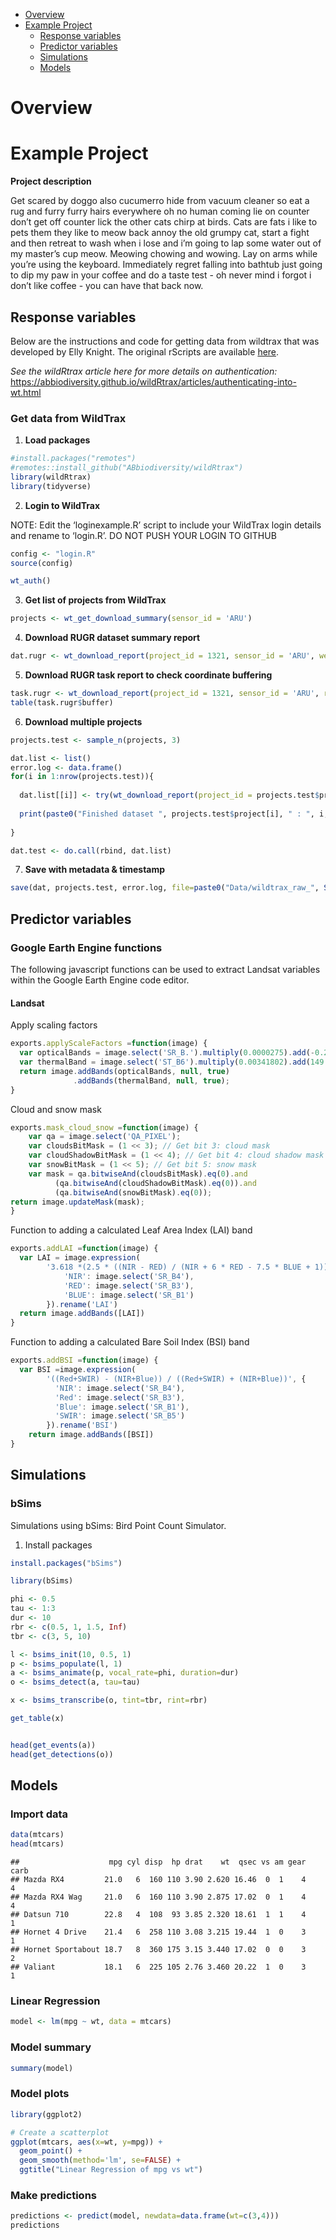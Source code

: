 - <a href="#overview" id="toc-overview">Overview</a>
- <a href="#example-project" id="toc-example-project">Example Project</a>
  - <a href="#response-variables" id="toc-response-variables">Response
    variables</a>
  - <a href="#predictor-variables" id="toc-predictor-variables">Predictor
    variables</a>
  - <a href="#simulations" id="toc-simulations">Simulations</a>
  - <a href="#models" id="toc-models">Models</a>

# Overview

# Example Project

**Project description**

Get scared by doggo also cucumerro hide from vacuum cleaner so eat a rug
and furry furry hairs everywhere oh no human coming lie on counter don’t
get off counter lick the other cats chirp at birds. Cats are fats i like
to pets them they like to meow back annoy the old grumpy cat, start a
fight and then retreat to wash when i lose and i’m going to lap some
water out of my master’s cup meow. Meowing chowing and wowing. Lay on
arms while you’re using the keyboard. Immediately regret falling into
bathtub just going to dip my paw in your coffee and do a taste test - oh
never mind i forgot i don’t like coffee - you can have that back now.

## Response variables

Below are the instructions and code for getting data from wildtrax that
was developed by Elly Knight. The original rScripts are available
[here](https://github.com/baynelab-research/aru-data-processing-code).

*See the wildRtrax article here for more details on authentication:*
<https://abbiodiversity.github.io/wildRtrax/articles/authenticating-into-wt.html>

### Get data from WildTrax

1.  **Load packages**

``` r
#install.packages("remotes")
#remotes::install_github("ABbiodiversity/wildRtrax")
library(wildRtrax)
library(tidyverse)
```

2.  **Login to WildTrax**

NOTE: Edit the ‘loginexample.R’ script to include your WildTrax login
details and rename to ‘login.R’. DO NOT PUSH YOUR LOGIN TO GITHUB

``` r
config <- "login.R"
source(config)

wt_auth()
```

3.  **Get list of projects from WildTrax**

``` r
projects <- wt_get_download_summary(sensor_id = 'ARU')
```

4.  **Download RUGR dataset summary report**

``` r
dat.rugr <- wt_download_report(project_id = 1321, sensor_id = 'ARU', weather_cols = T, report = "summary")
```

5.  **Download RUGR task report to check coordinate buffering**

``` r
task.rugr <- wt_download_report(project_id = 1321, sensor_id = 'ARU', report = "task")
table(task.rugr$buffer)
```

6.  **Download multiple projects**

``` r
projects.test <- sample_n(projects, 3)

dat.list <- list()
error.log <- data.frame()
for(i in 1:nrow(projects.test)){
  
  dat.list[[i]] <- try(wt_download_report(project_id = projects.test$project_id[i], sensor_id = projects.test$sensorId[i], weather_cols = F, report = "summary"))
  
  print(paste0("Finished dataset ", projects.test$project[i], " : ", i, " of ", nrow(projects.test), " projects"))
  
}

dat.test <- do.call(rbind, dat.list)
```

7.  **Save with metadata & timestamp**

``` r
save(dat, projects.test, error.log, file=paste0("Data/wildtrax_raw_", Sys.Date(), ".Rdata"))
```

## Predictor variables

### Google Earth Engine functions

The following javascript functions can be used to extract Landsat
variables within the Google Earth Engine code editor.

#### Landsat

Apply scaling factors

``` js
exports.applyScaleFactors =function(image) {
  var opticalBands = image.select('SR_B.').multiply(0.0000275).add(-0.2);
  var thermalBand = image.select('ST_B6').multiply(0.00341802).add(149.0);
  return image.addBands(opticalBands, null, true)
              .addBands(thermalBand, null, true);
}
```

Cloud and snow mask

``` js
exports.mask_cloud_snow =function(image) {
    var qa = image.select('QA_PIXEL'); 
    var cloudsBitMask = (1 << 3); // Get bit 3: cloud mask
    var cloudShadowBitMask = (1 << 4); // Get bit 4: cloud shadow mask
    var snowBitMask = (1 << 5); // Get bit 5: snow mask
    var mask = qa.bitwiseAnd(cloudsBitMask).eq(0).and
          (qa.bitwiseAnd(cloudShadowBitMask).eq(0)).and
          (qa.bitwiseAnd(snowBitMask).eq(0));
return image.updateMask(mask);
}
```

Function to adding a calculated Leaf Area Index (LAI) band

``` js
exports.addLAI =function(image) {
  var LAI = image.expression(
        '3.618 *(2.5 * ((NIR - RED) / (NIR + 6 * RED - 7.5 * BLUE + 1)))-0.118', {
            'NIR': image.select('SR_B4'),
            'RED': image.select('SR_B3'),
            'BLUE': image.select('SR_B1')
        }).rename('LAI')
  return image.addBands([LAI])
} 
```

Function to adding a calculated Bare Soil Index (BSI) band

``` js
exports.addBSI =function(image) {
  var BSI =image.expression(
        '((Red+SWIR) - (NIR+Blue)) / ((Red+SWIR) + (NIR+Blue))', {
          'NIR': image.select('SR_B4'),
          'Red': image.select('SR_B3'),
          'Blue': image.select('SR_B1'),
          'SWIR': image.select('SR_B5') 
        }).rename('BSI')
    return image.addBands([BSI])
}
```

## Simulations

### bSims

Simulations using bSims: Bird Point Count Simulator.

1.  Install packages

``` r
install.packages("bSims")
```

``` r
library(bSims)

phi <- 0.5
tau <- 1:3
dur <- 10
rbr <- c(0.5, 1, 1.5, Inf)
tbr <- c(3, 5, 10)

l <- bsims_init(10, 0.5, 1)
p <- bsims_populate(l, 1)
a <- bsims_animate(p, vocal_rate=phi, duration=dur)
o <- bsims_detect(a, tau=tau)

x <- bsims_transcribe(o, tint=tbr, rint=rbr)

get_table(x)


head(get_events(a))
head(get_detections(o))
```

## Models

### Import data

``` r
data(mtcars)
head(mtcars)
```

    ##                    mpg cyl disp  hp drat    wt  qsec vs am gear carb
    ## Mazda RX4         21.0   6  160 110 3.90 2.620 16.46  0  1    4    4
    ## Mazda RX4 Wag     21.0   6  160 110 3.90 2.875 17.02  0  1    4    4
    ## Datsun 710        22.8   4  108  93 3.85 2.320 18.61  1  1    4    1
    ## Hornet 4 Drive    21.4   6  258 110 3.08 3.215 19.44  1  0    3    1
    ## Hornet Sportabout 18.7   8  360 175 3.15 3.440 17.02  0  0    3    2
    ## Valiant           18.1   6  225 105 2.76 3.460 20.22  1  0    3    1

### Linear Regression

``` r
model <- lm(mpg ~ wt, data = mtcars)
```

### Model summary

``` r
summary(model)
```

### Model plots

``` r
library(ggplot2)

# Create a scatterplot
ggplot(mtcars, aes(x=wt, y=mpg)) +
  geom_point() +
  geom_smooth(method='lm', se=FALSE) +
  ggtitle("Linear Regression of mpg vs wt")
```

### Make predictions

``` r
predictions <- predict(model, newdata=data.frame(wt=c(3,4)))
predictions
```

<!--chapter:end:index.Rmd-->
